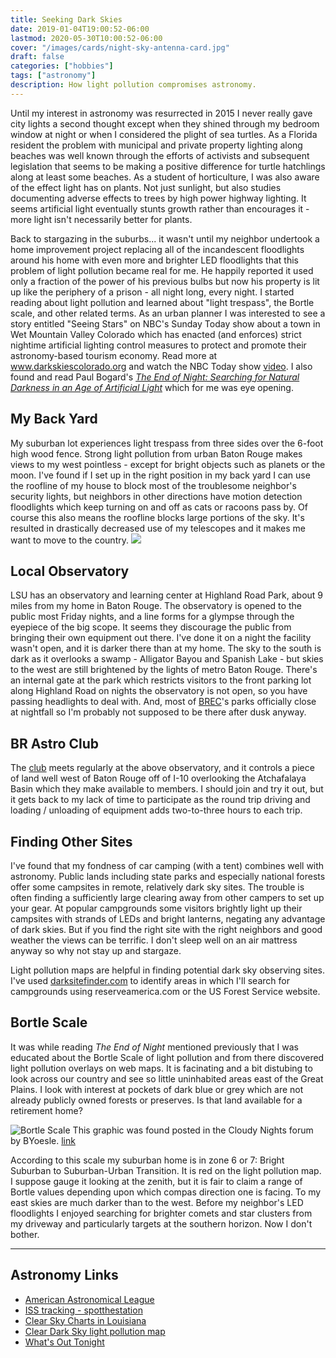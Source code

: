 ```yaml
---
title: Seeking Dark Skies
date: 2019-01-04T19:00:52-06:00
lastmod: 2020-05-30T10:00:52-06:00
cover: "/images/cards/night-sky-antenna-card.jpg"
draft: false
categories: ["hobbies"]
tags: ["astronomy"]
description: How light pollution compromises astronomy.
---
```


Until my interest in astronomy was resurrected in 2015 I never really gave city lights a second thought except when they shined through my bedroom window at night or when I considered the plight of sea turtles. As a Florida resident the problem with municipal and private property lighting along beaches was well known through the efforts of activists and subsequent legislation that seems to be making a positive difference for turtle hatchlings along at least some beaches. As a student of horticulture, I was also aware of the effect light has on plants. Not just sunlight, but also studies documenting adverse effects to trees by high power highway lighting. It seems artificial light eventually stunts growth rather than encourages it - more light isn't necessarily better for plants.

Back to stargazing in the suburbs... it wasn't until my neighbor undertook a home improvement project replacing all of the incandescent floodlights around his home with even more and brighter LED floodlights that this problem of light pollution became real for me. He happily reported it used only a fraction of the power of his previous bulbs but now his property is lit up like the periphery of a prison - all night long, every night. I started reading about light pollution and learned about "light trespass", the Bortle scale, and other related terms. As an urban planner I was interested to see a story entitled "Seeing Stars" on NBC's Sunday Today show about a town in Wet Mountain Valley Colorado which has enacted (and enforces) strict nightime artificial lighting control measures to protect and promote their astronomy-based tourism economy. 
Read more at www.darkskiescolorado.org and watch the NBC Today show [video](www.today.com/news/colorado-town-goes-dark-let-milky-way-shine-bright-t105165).
I also found and read Paul Bogard's [*The End of Night: Searching for Natural Darkness in an Age of Artificial Light*](https://www.amazon.com/End-Night-Searching-Darkness-Artificial/dp/0316182915) which for me was eye opening.

## My Back Yard

My suburban lot experiences light trespass from three sides over the 6-foot high wood fence.
Strong light pollution from urban Baton Rouge makes views to my west pointless - except for bright objects such as planets or the moon. I've found if I set up in the right position in my back yard I can use the roofline of my house to block most of the troublesome neighbor's security lights, but neighbors in other directions have motion detection floodlights which keep turning on and off as cats or racoons pass by. Of course this also means the roofline blocks large portions of the sky. It's resulted in drastically decreased use of my telescopes and it makes me want to move to the country. 
![](/images/hobby/astronomy/house-aerial.jpg)

## Local Observatory

LSU has an observatory and learning center at Highland Road Park, about 9 miles from my home in Baton Rouge. The observatory is opened to the public most Friday nights, and a line forms for a glympse through the eyepiece of the big scope. It seems they discourage the public from bringing their own equipment out there.  I've done it on a night the facility wasn't open, and it is darker there than at my home. The sky to the south is dark as it overlooks a swamp - Alligator Bayou and Spanish Lake - but skies to the west are still brightened by the lights of metro Baton Rouge. There's an internal gate at the park which restricts visitors to the front parking lot along Highland Road on nights the observatory is not open, so you have passing headlights to deal with. And, most of [BREC](http://brec.org/)'s parks officially close at nightfall so I'm probably not supposed to be there after dusk anyway.

## BR Astro Club

The [club](http://brastro.org/) meets regularly at the above observatory, and it controls a piece of land well west of Baton Rouge off of I-10 overlooking the Atchafalaya Basin which they make available to members. I should join and try it out, but it gets back to my lack of time to participate as the round trip driving and loading / unloading of equipment adds two-to-three hours to each trip. 

## Finding Other Sites

I've found that my fondness of car camping (with a tent) combines well with astronomy. Public lands including state parks and especially national forests offer some campsites in remote, relatively dark sky sites. The trouble is often finding a sufficiently large clearing away from other campers to set up your gear. At popular campgrounds some visitors brightly light up their campsites with strands of LEDs and bright lanterns, negating any advantage of dark skies. But if you find the right site with the right neighbors and good weather the views can be terrific. I don't sleep well on an air mattress anyway so why not stay up and stargaze.

Light pollution maps are helpful in finding potential dark sky observing sites. I've used [darksitefinder.com](http://darksitefinder.com/dark-sites/map-of-dark-sites/) to identify areas in which I'll search for campgrounds using reserveamerica.com or the US Forest Service website.

## Bortle Scale

It was while reading *The End of Night* mentioned previously that I was educated about the Bortle Scale of light pollution and from there discovered light pollution overlays on web maps. It is facinating and a bit distubing to look across our country and see so little uninhabited areas east of the Great Plains. I look with interest at pockets of dark blue or grey which are not already publicly owned forests or preserves. Is that land available for a retirement home? 

![Bortle Scale](/images/hobby/astronomy/bortle-scale_b-yoesle.jpg)
This graphic was found posted in the Cloudy Nights forum by BYoesle. [link](https://www.cloudynights.com/topic/701406-any-comments-on-astron-picture-on-bortle-scale/?p=10110998)

According to this scale my suburban home is in zone 6 or 7: Bright Suburban to Suburban-Urban Transition. It is red on the light pollution map. I suppose gauge it looking at the zenith, but it is fair to claim a range of Bortle values depending upon which compas direction one is facing. To my east skies are much darker than to the west. Before my neighbor's LED floodlights I enjoyed searching for brighter comets and star clusters from my driveway and particularly targets at the southern horizon. Now I don't bother.

---

## Astronomy Links

- [American Astronomical League](https://www.astroleague.org/outreach)
- [ISS tracking - spotthestation](https://spotthestation.nasa.gov/tracking_map.cfm)
- [Clear Sky Charts in Louisiana](http://www.cleardarksky.com/csk/prov/Louisiana_charts.html)
- [Clear Dark Sky light pollution map](http://www.cleardarksky.com/maps/lp/large_light_pollution_map.html)
- [What's Out Tonight](http://whatsouttonight.com/)

